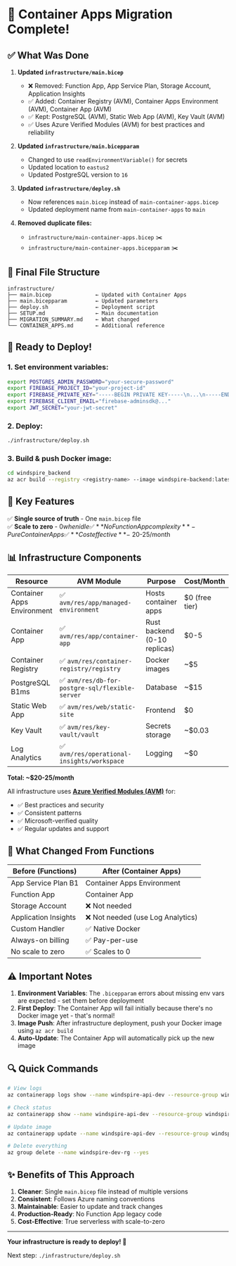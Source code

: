 # 🎉 Container Apps Migration Complete!

## ✅ What Was Done

1. **Updated `infrastructure/main.bicep`**
   - ❌ Removed: Function App, App Service Plan, Storage Account, Application Insights
   - ✅ Added: Container Registry (AVM), Container Apps Environment (AVM), Container App (AVM)
   - ✅ Kept: PostgreSQL (AVM), Static Web App (AVM), Key Vault (AVM)
   - ✅ Uses Azure Verified Modules (AVM) for best practices and reliability

2. **Updated `infrastructure/main.bicepparam`**
   - Changed to use `readEnvironmentVariable()` for secrets
   - Updated location to `eastus2`
   - Updated PostgreSQL version to `16`

3. **Updated `infrastructure/deploy.sh`**
   - Now references `main.bicep` instead of `main-container-apps.bicep`
   - Updated deployment name from `main-container-apps` to `main`

4. **Removed duplicate files:**
   - `infrastructure/main-container-apps.bicep` ✂️
   - `infrastructure/main-container-apps.bicepparam` ✂️

## 📁 Final File Structure

```
infrastructure/
├── main.bicep              ← Updated with Container Apps
├── main.bicepparam         ← Updated parameters
├── deploy.sh               ← Deployment script
├── SETUP.md                ← Main documentation
├── MIGRATION_SUMMARY.md    ← What changed
└── CONTAINER_APPS.md       ← Additional reference
```

## 🚀 Ready to Deploy!

### 1. Set environment variables:
```bash
export POSTGRES_ADMIN_PASSWORD="your-secure-password"
export FIREBASE_PROJECT_ID="your-project-id"
export FIREBASE_PRIVATE_KEY="-----BEGIN PRIVATE KEY-----\n...\n-----END PRIVATE KEY-----\n"
export FIREBASE_CLIENT_EMAIL="firebase-adminsdk@..."
export JWT_SECRET="your-jwt-secret"
```

### 2. Deploy:
```bash
./infrastructure/deploy.sh
```

### 3. Build & push Docker image:
```bash
cd windspire_backend
az acr build --registry <registry-name> --image windspire-backend:latest --platform linux/amd64 .
```

## 🎯 Key Features

✅ **Single source of truth** - One `main.bicep` file  
✅ **Scale to zero** - $0 when idle  
✅ **No Function App complexity** - Pure Container Apps  
✅ **Cost effective** - ~$20-25/month  

## 📊 Infrastructure Components

| Resource | AVM Module | Purpose | Cost/Month |
|----------|------------|---------|-----------|
| Container Apps Environment | ✅ `avm/res/app/managed-environment` | Hosts container apps | $0 (free tier) |
| Container App | ✅ `avm/res/app/container-app` | Rust backend (0-10 replicas) | $0-5 |
| Container Registry | ✅ `avm/res/container-registry/registry` | Docker images | ~$5 |
| PostgreSQL B1ms | ✅ `avm/res/db-for-postgre-sql/flexible-server` | Database | ~$15 |
| Static Web App | ✅ `avm/res/web/static-site` | Frontend | $0 |
| Key Vault | ✅ `avm/res/key-vault/vault` | Secrets storage | ~$0.03 |
| Log Analytics | ✅ `avm/res/operational-insights/workspace` | Logging | ~$0 |

**Total: ~$20-25/month**

All infrastructure uses **[Azure Verified Modules (AVM)](https://aka.ms/avm)** for:
- ✅ Best practices and security
- ✅ Consistent patterns
- ✅ Microsoft-verified quality
- ✅ Regular updates and support

## 📝 What Changed From Functions

| Before (Functions) | After (Container Apps) |
|-------------------|------------------------|
| App Service Plan B1 | Container Apps Environment |
| Function App | Container App |
| Storage Account | ❌ Not needed |
| Application Insights | ❌ Not needed (use Log Analytics) |
| Custom Handler | ✅ Native Docker |
| Always-on billing | ✅ Pay-per-use |
| No scale to zero | ✅ Scales to 0 |

## ⚠️ Important Notes

1. **Environment Variables**: The `.bicepparam` errors about missing env vars are expected - set them before deployment
2. **First Deploy**: The Container App will fail initially because there's no Docker image yet - that's normal!
3. **Image Push**: After infrastructure deployment, push your Docker image using `az acr build`
4. **Auto-Update**: The Container App will automatically pick up the new image

## 🔍 Quick Commands

```bash
# View logs
az containerapp logs show --name windspire-api-dev --resource-group windspire-dev-rg --follow

# Check status
az containerapp show --name windspire-api-dev --resource-group windspire-dev-rg

# Update image
az containerapp update --name windspire-api-dev --resource-group windspire-dev-rg --image <new-image>

# Delete everything
az group delete --name windspire-dev-rg --yes
```

## ✨ Benefits of This Approach

1. **Cleaner**: Single `main.bicep` file instead of multiple versions
2. **Consistent**: Follows Azure naming conventions
3. **Maintainable**: Easier to update and track changes
4. **Production-Ready**: No Function App legacy code
5. **Cost-Effective**: True serverless with scale-to-zero

---

**Your infrastructure is ready to deploy! 🎊**

Next step: `./infrastructure/deploy.sh`

